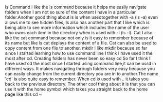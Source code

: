 ls Command
I like the ls command because it helps me easily navigate  folders when I am not so sure of the content I have in a particular folder.Another good thing about ls is when usedtogether with -a (ls -a) even allows me to see hidden files, ls also has another part that I like which is being able to see more information which includes the name of the user who owns each item in the directory when is used with -l (ls -l).
Cat
I also like the cat command because not only is it easy to remember because of its name but like ls cat deplays the content of a file. Cat can also be used to copy content from one file to another.
mkdir
I like mkdir because so far since I started learning how to use command line I think I have used it the most after cd. Creating folders has never been so easy
cd
So far I think I have used cd the most since I started using command line,it can be ussd in different ways. It makes navigating through folders  very easy because you can easily  change from the current directory you are in to another.The name 'cd' is also quite easy to remember. When cd is used with .. it takes you back to the previous directory. The other cool thing about it is that you can use it with the home symbol which takes you straight back to the home page like this cd ~ 
